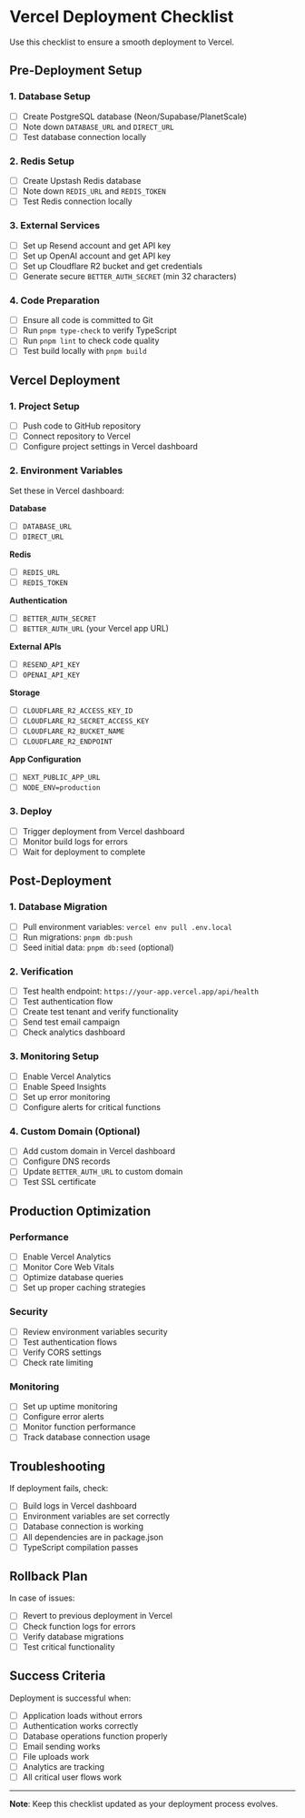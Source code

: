 # Vercel Deployment Checklist

Use this checklist to ensure a smooth deployment to Vercel.

## Pre-Deployment Setup

### 1. Database Setup
- [ ] Create PostgreSQL database (Neon/Supabase/PlanetScale)
- [ ] Note down `DATABASE_URL` and `DIRECT_URL`
- [ ] Test database connection locally

### 2. Redis Setup
- [ ] Create Upstash Redis database
- [ ] Note down `REDIS_URL` and `REDIS_TOKEN`
- [ ] Test Redis connection locally

### 3. External Services
- [ ] Set up Resend account and get API key
- [ ] Set up OpenAI account and get API key
- [ ] Set up Cloudflare R2 bucket and get credentials
- [ ] Generate secure `BETTER_AUTH_SECRET` (min 32 characters)

### 4. Code Preparation
- [ ] Ensure all code is committed to Git
- [ ] Run `pnpm type-check` to verify TypeScript
- [ ] Run `pnpm lint` to check code quality
- [ ] Test build locally with `pnpm build`

## Vercel Deployment

### 1. Project Setup
- [ ] Push code to GitHub repository
- [ ] Connect repository to Vercel
- [ ] Configure project settings in Vercel dashboard

### 2. Environment Variables
Set these in Vercel dashboard:

**Database**
- [ ] `DATABASE_URL`
- [ ] `DIRECT_URL`

**Redis**
- [ ] `REDIS_URL`
- [ ] `REDIS_TOKEN`

**Authentication**
- [ ] `BETTER_AUTH_SECRET`
- [ ] `BETTER_AUTH_URL` (your Vercel app URL)

**External APIs**
- [ ] `RESEND_API_KEY`
- [ ] `OPENAI_API_KEY`

**Storage**
- [ ] `CLOUDFLARE_R2_ACCESS_KEY_ID`
- [ ] `CLOUDFLARE_R2_SECRET_ACCESS_KEY`
- [ ] `CLOUDFLARE_R2_BUCKET_NAME`
- [ ] `CLOUDFLARE_R2_ENDPOINT`

**App Configuration**
- [ ] `NEXT_PUBLIC_APP_URL`
- [ ] `NODE_ENV=production`

### 3. Deploy
- [ ] Trigger deployment from Vercel dashboard
- [ ] Monitor build logs for errors
- [ ] Wait for deployment to complete

## Post-Deployment

### 1. Database Migration
- [ ] Pull environment variables: `vercel env pull .env.local`
- [ ] Run migrations: `pnpm db:push`
- [ ] Seed initial data: `pnpm db:seed` (optional)

### 2. Verification
- [ ] Test health endpoint: `https://your-app.vercel.app/api/health`
- [ ] Test authentication flow
- [ ] Create test tenant and verify functionality
- [ ] Send test email campaign
- [ ] Check analytics dashboard

### 3. Monitoring Setup
- [ ] Enable Vercel Analytics
- [ ] Enable Speed Insights
- [ ] Set up error monitoring
- [ ] Configure alerts for critical functions

### 4. Custom Domain (Optional)
- [ ] Add custom domain in Vercel dashboard
- [ ] Configure DNS records
- [ ] Update `BETTER_AUTH_URL` to custom domain
- [ ] Test SSL certificate

## Production Optimization

### Performance
- [ ] Enable Vercel Analytics
- [ ] Monitor Core Web Vitals
- [ ] Optimize database queries
- [ ] Set up proper caching strategies

### Security
- [ ] Review environment variables security
- [ ] Test authentication flows
- [ ] Verify CORS settings
- [ ] Check rate limiting

### Monitoring
- [ ] Set up uptime monitoring
- [ ] Configure error alerts
- [ ] Monitor function performance
- [ ] Track database connection usage

## Troubleshooting

If deployment fails, check:
- [ ] Build logs in Vercel dashboard
- [ ] Environment variables are set correctly
- [ ] Database connection is working
- [ ] All dependencies are in package.json
- [ ] TypeScript compilation passes

## Rollback Plan

In case of issues:
- [ ] Revert to previous deployment in Vercel
- [ ] Check function logs for errors
- [ ] Verify database migrations
- [ ] Test critical functionality

## Success Criteria

Deployment is successful when:
- [ ] Application loads without errors
- [ ] Authentication works correctly
- [ ] Database operations function properly
- [ ] Email sending works
- [ ] File uploads work
- [ ] Analytics are tracking
- [ ] All critical user flows work

---

**Note**: Keep this checklist updated as your deployment process evolves.